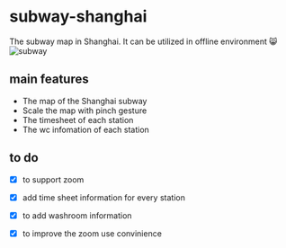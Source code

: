 # subway-shanghai
The subway map in Shanghai. It can be utilized in offline environment :smile_cat:
![subway](https://user-images.githubusercontent.com/12164075/29123365-1bf93fca-7d48-11e7-9032-2203222af07d.gif)


## main features
* The map of the Shanghai subway
* Scale the map with pinch gesture
* The timesheet of each station
* The wc infomation of each station

## to do    

- [x] to support zoom
- [x] add time sheet information for every station
- [x] to add washroom information
- [x] to improve the zoom use convinience



